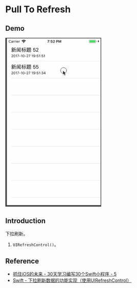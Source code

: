 # Pull To Refresh

## Demo

<img src="./010-demo.gif" alt="Pull To Refresh" width="300" />

## Introduction
下拉刷新。

1. `UIRefreshControl()`。

## Reference
- [抓住iOS的未来 - 30天学习编写30个Swift小程序 - 5](http://www.jianshu.com/p/c6ae28964ad5)
- [Swift - 下拉刷新数据的功能实现（使用UIRefreshControl）](http://www.hangge.com/blog/cache/detail_934.html)
